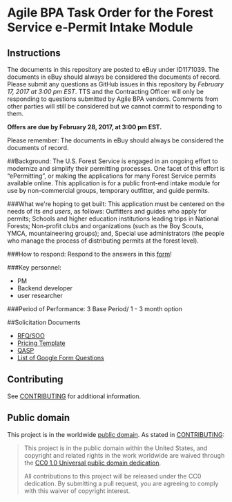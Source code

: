# Agile BPA Task Order for the Forest Service e-Permit Intake Module

## Instructions

The documents in this repository are posted to eBuy under ID1171039. The documents in eBuy should always be considered the documents of record. Please submit any questions as GitHub issues in this repository by *February 17, 2017 at 3:00 pm EST*. TTS and the Contracting Officer will only be responding to questions submitted by Agile BPA vendors. Comments from other parties will still be considered but we cannot commit to responding to them.

**Offers are due by February 28, 2017, at 3:00 pm EST.**

Please remember: The documents in eBuy should always be considered the documents of record.

##Background:
The U.S. Forest Service is engaged in an ongoing effort to modernize and simplify their permitting processes. One facet of this effort is “ePermitting”, or making the applications for many Forest Service permits available online.  This application is for a public front-end intake module for use by non-commercial groups, temporary outfitter, and guide permits.

###What we're hoping to get built:
This application must be centered on the needs of its *end users*, as follows:
Outfitters and guides who apply for permits;
Schools and higher education institutions leading trips in National Forests;
Non-profit clubs and organizations (such as the Boy Scouts, YMCA, mountaineering groups); and,
Special use administrators (the people who manage the process of distributing permits at the forest level).

###How to respond:
Respond to the answers in this [form](https://goo.gl/forms/j29QwBoRNA5cMzPK2)!

###Key personnel:
* PM
* Backend developer
* user researcher

###Period of Performance:
3 Base Period/ 1 - 3 month option

##Solicitation Documents
* [RFQ/SOO](https://github.com/18F/bpa-fs-epermit-intake/blob/master/solicitationdocuments/001SOOIntakeModule.md)
* [Pricing Template](https://github.com/18F/bpa-fs-epermit-intake/blob/master/solicitationdocuments/002%20Pricing%20Template.xlsx)
* [QASP](https://github.com/18F/bpa-fs-epermit-intake/blob/master/solicitationdocuments/003QASP.md)
* [List of Google Form Questions](https://github.com/18F/bpa-fs-epermit-intake/blob/master/solicitationdocuments/004GoogleFormQuestions.md)

## Contributing

See [CONTRIBUTING](CONTRIBUTING.md) for additional information.


## Public domain

This project is in the worldwide [public domain](LICENSE.md). As stated in [CONTRIBUTING](CONTRIBUTING.md):

> This project is in the public domain within the United States, and copyright and related rights in the work worldwide are waived through the [CC0 1.0 Universal public domain dedication](https://creativecommons.org/publicdomain/zero/1.0/).
>
> All contributions to this project will be released under the CC0 dedication. By submitting a pull request, you are agreeing to comply with this waiver of copyright interest.
